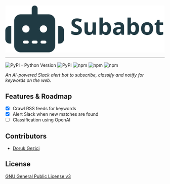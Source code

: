 ![Subabot](/frontend/public/img/subabot-cover.svg)

---

![PyPI - Python Version](https://img.shields.io/pypi/pyversions/fastapi)
![PyPI](https://img.shields.io/pypi/v/fastapi?label=FastAPI)
![npm](https://img.shields.io/npm/v/typescript?label=TypeScript&color=yellow)
![npm](https://img.shields.io/npm/v/next?label=NextJS&color=purple)
![npm](https://img.shields.io/npm/v/react?label=React&color=purple)

_An AI-powered Slack alert bot to subscribe, classify and notify for keywords on the web._

## Features & Roadmap

- [x] Crawl RSS feeds for keywords
- [x] Alert Slack when new matches are found
- [ ] Classification using OpenAI

## Contributors

- [Doruk Gezici](https://github.com/dorukgezici)

## License

[GNU General Public License v3](/LICENSE)
